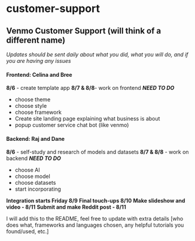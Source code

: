 # customer-support
## Venmo Customer Support (will think of a different name) 

*Updates should be sent daily about what you did, what you will do, and if you are having any issues*

#### Frontend: Celina and Bree
**8/6** - create template app 
**8/7 & 8/8**- work on frontend
***NEED TO DO***
- choose theme
- choose style
- choose framework
- Create site landing page  explaining what business is about
- popup customer service chat bot (like venmo)

#### Backend: Raj and Dane
**8/6** - self-study and research of models and datasets
**8/7 & 8/8** - work on backend
***NEED TO DO***
- choose AI
- choose model 
- choose datasets
- start incorporating

**Integration starts Friday 8/9**
**Final touch-ups 8/10**
**Make slideshow and video - 8/11**
**Submit and make Reddit post - 8/11**

I will add this to the README, feel free to update with extra details [who does what, frameworks and languages chosen, any helpful tutorials you found/used, etc.]